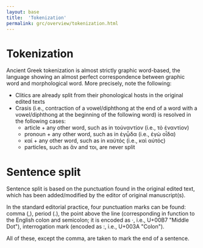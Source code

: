```yaml
---
layout: base
title:  'Tokenization'
permalink: grc/overview/tokenization.html
---
```


# Tokenization

Ancient Greek tokenization is almost strictly graphic word-based, the language showing an almost perfect correspondence between graphic word and morphological word. More precisely, note the following:

* Clitics are already split from their phonological hosts in the original edited texts
* Crasis (i.e., contraction of a vowel/diphthong at the end of a word with a vowel/diphthong at the beginning of the following word) is resolved in the following cases:
  * article + any other word, such as in τοὐναντίον (i.e., τὸ ἐναντίον)
  * pronoun + any other word, such as in ἐγᾧδα (i.e., ἐγὼ οἶδα)
  * καί + any other word, such as in καὑτός (i.e., καὶ αὐτός)
  * particles, such as ἄν and τοι, are never split

# Sentence split

Sentence split is based on the punctuation found in the original edited text, which has been added/modified by the editor of original manuscript(s). 

In the standard editorial practice, four punctuation marks can be found: comma (,), period (.), the point above the line (corresponding in function to the English colon and semicolon; it is encoded as ·, i.e., U+00B7 "Middle Dot"), interrogation mark (encoded as :, i.e., U+003A "Colon"). 

All of these, except the comma, are taken to mark the end of a sentence.  
